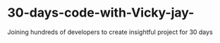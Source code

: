 # 30-days-code-with-Vicky-jay-
Joining hundreds of developers to create insightful project for 30 days
